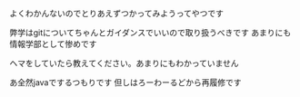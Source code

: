 よくわかんないのでとりあえずつかってみようってやつです

弊学はgitについてちゃんとガイダンスでいいので取り扱うべきです
あまりにも情報学部として惨めです

ヘマをしていたら教えてください。あまりにもわかっていません

あ全然javaでするつもりです
但しはろーわーるどから再履修です